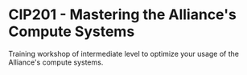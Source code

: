 # CIP201 - Mastering the Alliance's Compute Systems
Training workshop of intermediate level to optimize
your usage of the Alliance's compute systems.

